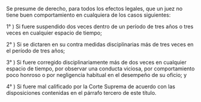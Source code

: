Se presume de derecho, para todos los efectos legales, que un juez no tiene buen comportamiento en cualquiera de los casos siguientes:

1° ) Si fuere suspendido dos veces dentro de un período de tres años o tres veces en cualquier espacio de tiempo;

2° ) Si se dictaren en su contra medidas disciplinarias más de tres veces en el período de tres años;

3° ) Si fuere corregido disciplinariamente más de dos veces en cualquier espacio de tiempo, por observar una conducta viciosa, por comportamiento poco honroso o por negligencia habitual en el desempeño de su oficio; y

4° ) Si fuere mal calificado por la Corte Suprema de acuerdo con las disposiciones contenidas en el párrafo tercero de este título.
